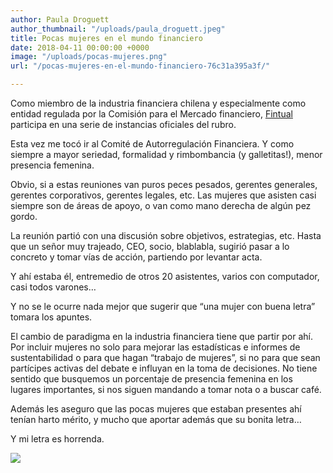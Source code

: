 ```yaml
---
author: Paula Droguett
author_thumbnail: "/uploads/paula_droguett.jpeg"
title: Pocas mujeres en el mundo financiero
date: 2018-04-11 00:00:00 +0000
image: "/uploads/pocas-mujeres.png"
url: "/pocas-mujeres-en-el-mundo-financiero-76c31a395a3f/"

---
```

Como miembro de la industria financiera chilena y especialmente como entidad regulada por la Comisión para el Mercado financiero, [Fintual](http://www.fintual.com) participa en una serie de instancias oficiales del rubro.

Esta vez me tocó ir al Comité de Autorregulación Financiera. Y como siempre a mayor seriedad, formalidad y rimbombancia (y galletitas!), menor presencia femenina.

Obvio, si a estas reuniones van puros peces pesados, gerentes generales, gerentes corporativos, gerentes legales, etc. Las mujeres que asisten casi siempre son de áreas de apoyo, o van como mano derecha de algún pez gordo.

La reunión partió con una discusión sobre objetivos, estrategias, etc. Hasta que un señor muy trajeado, CEO, socio, blablabla, sugirió pasar a lo concreto y tomar vías de acción, partiendo por levantar acta.

Y ahí estaba él, entremedio de otros 20 asistentes, varios con computador, casi todos varones…

Y no se le ocurre nada mejor que sugerir que “una mujer con buena letra” tomara los apuntes.

El cambio de paradigma en la industria financiera tiene que partir por ahí. Por incluir mujeres no solo para mejorar las estadísticas e informes de sustentabilidad o para que hagan “trabajo de mujeres”, si no para que sean partícipes activas del debate e influyan en la toma de decisiones. No tiene sentido que busquemos un porcentaje de presencia femenina en los lugares importantes, si nos siguen mandando a tomar nota o a buscar café.

Además les aseguro que las pocas mujeres que estaban presentes ahí tenían harto mérito, y mucho que aportar además que su bonita letra…

Y mi letra es horrenda.

![](/uploads/pocas-mujeres5581.png)